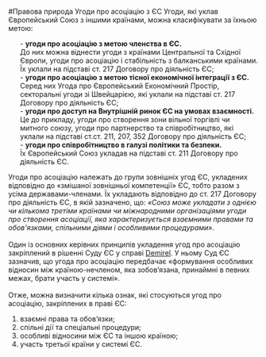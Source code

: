 #Правова природа Угоди про асоціацію з ЄС
Угоди, які уклав Європейський Союз з іншими країнами, можна класифікувати за їхньою метою:
<ul class="ul">
- <b>угоди про асоціацію з метою членства в ЄС.</b><br/>
До них можна віднести угоди з країнами Центральної та Східної Європи, угоди про асоціацію і стабільність з балканськими країнами. Їх уклали на підставі ст. 217 Договору про діяльність ЄС;<br/>
- <b>угоди про асоціацію з метою тісної економічної інтеграції з ЄС.</b><br/>
Серед них Угода про Європейський Економічний Простір, секторальні угоди зі Швейцарією, які уклали на підставі ст. 217 Договору про діяльність ЄС;<br/>
- <b>угоди про доступ на Внутрішній ринок ЄС на умовах взаємності.</b><br/>
Це до прикладу, угоди про створення зони вільної торгівлі чи митного союзу, угоди про партнерство та співробітництво, які уклали на підставі ст.ст. 211, 207, 352 Договору про діяльність ЄС;<br/>
- <b>угоди про співробітництво в галузі політики та безпеки.</b><br/>
Їх Європейський Союз укладав  на підставі ст. 211 Договору про діяльність ЄС.
</ul>

Угоди про асоціацію належать до групи зовнішніх угод ЄС, укладених відповідно до «змішаної зовнішньої компетенції» ЄС, тобто разом з усіма державами-членами. Їх укладають відповідно до ст. 217 Договору про діяльність ЄС, в якій зазначено, що: _«Союз може укладати з однією чи кількома третіми країнами чи міжнародними організаціями угоди про створення асоціації, яка характеризується взаємними правами та обов'язками, спільними діями і особливими процедурами»_. <br/><br/>
Один із основних керівних принципів укладення угод про асоціацію закріплений в рішенні Суду ЄС у справі [Demirel](http://curia.europa.eu/juris/liste.jsf?language=en&jur=C,T,F&num=C-12/86&td=ALL). У ньому Суд ЄС зазначив, що угода про асоціацію передбачає «формування особливих відносин між країною-нечленом, яка зобов’язана, принаймні в певних межах, брати участь у системі». <br/><br/>
Отже, можна визначити кілька ознак, які стосуються угод про асоціацію, закріплених в праві ЄС: <br/>
<ol>
    <li>
        взаємні права та обов’язки; 
    </li>
    <li> 
        спільні дії та спеціальні процедури;
    </li>
    <li> 
        особливі відносини між ЄС та іншою країною;
    </li>
    <li> 
        участь третьої країни у системі ЄС.
    </li>
</ol>
